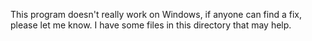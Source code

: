 This program doesn't really work on Windows, if anyone can find a fix, please let me know. I have some files in this directory that may help. 